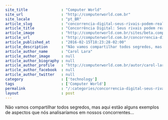 ```yaml
---
site_title               : "Computer World"
site_url                 : "http://computerworld.com.br"
site_locale              : "pt_BR"
article_slug             : "concorrencia-digital-seus-rivais-podem-realmente-te-ensinar-uma-licao"
article_title            : "Concorrência Digital: Seus rivais podem realmente te ensinar uma lição?"
article_image            : "http://computerworld.com.br/sites/beta.computerworld.com.br/files/webringittogether.png"
article_url              : "http://computerworld.com.br/concorrencia-digital-seus-rivais-podem-realmente-te-ensinar-uma-licao"
article_published_at     : "2016-02-15T18:23:28-02:00"
article_description      : "Não vamos compartilhar todos segredos, mas aqui estão alguns exemplos de aspectos que nós analisaríamos em nossos concorrentes..."
article_author_name      : "Carol Lara"
article_author_image     : null
article_author_biography : null
article_author_profile   : "http://computerworld.com.br/autor/carol-lara"
article_author_facebook  : null
article_author_twitter   : null
category                 : ['technology']
tags                     : ['Computer World']
permalink                : "/:categories/concorrencia-digital-seus-rivais-podem-realmente-te-ensinar-uma-licao/"
layout                   : post
---
```


Não vamos compartilhar todos segredos, mas aqui estão alguns exemplos de aspectos que nós analisaríamos em nossos concorrentes...
